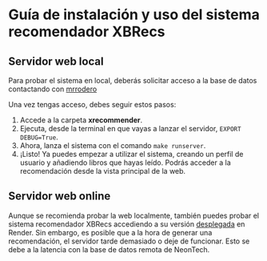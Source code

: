 # Guía de instalación y uso del sistema recomendador XBRecs

## Servidor web local

Para probar el sistema en local, deberás solicitar acceso a la base de datos contactando con
[mrrodero](mailto:alvaro.rodero.s@gmail.com)

Una vez tengas acceso, debes seguir estos pasos:

1. Accede a la carpeta **xrecommender**.
2. Ejecuta, desde la terminal en que vayas a lanzar el servidor, `EXPORT DEBUG=True`.
3. Ahora, lanza el sistema con el comando `make runserver`.
4. ¡Listo! Ya puedes empezar a utilizar el sistema, creando un perfil de usuario y añadiendo libros que hayas leído. Podrás acceder a la recomendación desde la vista principal de la web.

## Servidor web online

Aunque se recomienda probar la web localmente, también puedes probar el sistema recomendador XBRecs accediendo a su versión [desplegada](https://xbrecs-render.onrender.com) en Render. Sin embargo, es posible que a la hora de generar una recomendación, el servidor tarde demasiado o deje de funcionar. Esto se debe a la latencia con la base de datos remota de NeonTech.
